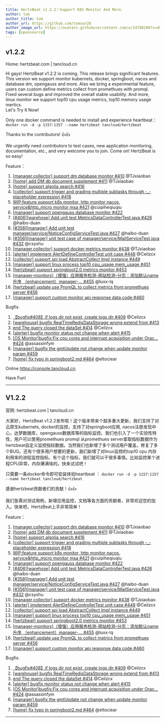 ```yaml
---
title: HertzBeat v1.2.2！Support K8S Monitor And More.     
author: tom  
author_title: tom   
author_url: https://github.com/tomsun28  
author_image_url: https://avatars.githubusercontent.com/u/24788200?s=400&v=4  
tags: [opensource]
---
```


## v1.2.2
Home: hertzbeat.com | tancloud.cn

Hi gays! HertzBeat v1.2.2 is coming. This release brings significant features. This version we support monitor kubernets, docker, springboot, nacos and database dm, opengauss and more. Also we bring a experimental feature, users can custom define metrics collect from promethues with promql. Fixed several bugs and improved the overall stable usability. And more, linux monitor we support top10 cpu usage metrics, top10 memory usage mertics.   
Let's Try It Now!

Only one docker command is needed to install and experience heartbeat：
`docker run -d -p 1157:1157 --name hertzbeat tancloud/hertzbeat`

Thanks to the contributors! 👍👍

We urgently need contributors to test cases, new application monitoring, documentation, etc., and very welcome you to join. Come on! HertzBeat is so easy!

Feature：

1. [[manager,collector] support dm database monitor #410](https://github.com/dromara/hertzbeat/pull/410) @TJxiaobao
2. [[home] add DM db document supplement #411](https://github.com/dromara/hertzbeat/pull/411) @TJxiaobao
3. [[home] support algolia search #416](https://github.com/dromara/hertzbeat/pull/416)
4. [[collector] support trigger and grading multiple subtasks through -_- placeholder expression #418](https://github.com/dromara/hertzbeat/pull/418)
5.  [WIP:feature support k8s monitor, http monitor nacos, service&http_micro monitor msa #421](https://github.com/dromara/hertzbeat/pull/421) @cuipiheqiuqiu
6.  [[manager] support opengauss database monitor #422](https://github.com/dromara/hertzbeat/pull/422)
6. [[#406][warehose] Add unit test MetricsDataControllerTest.java #426](https://github.com/dromara/hertzbeat/pull/426) @haibo-duan
8. [[#358][manager] Add unit test manager/service/NoticeConfigServiceTest.java #427](https://github.com/dromara/hertzbeat/pull/427) @haibo-duan
9. [[#356][manager] unit test case of manager/service/MailServiceTest.java #432](https://github.com/dromara/hertzbeat/pull/432) @csyshu
10. [[manager,collector] support docker metrics monitor #438](https://github.com/dromara/hertzbeat/pull/438) @TJxiaobao
11. [[alerter] implement AlertDefineControllerTest unit case #448](https://github.com/dromara/hertzbeat/pull/448) @Ceilzcx
12. [[collector] support spi load AbstractCollect Impl instance #449](https://github.com/dromara/hertzbeat/pull/449)
13. [[manager] support linux process top10 cpu_usage mem_usage #451](https://github.com/dromara/hertzbeat/pull/451)
14. [[hertzbeat] support springboot2.0 metrics monitor #453](https://github.com/dromara/hertzbeat/pull/453)
15. [[manager-monitors]（增强）应用服务检测-网站检测-分页：添加默认name升序 （enhancement）manager-… #455](https://github.com/dromara/hertzbeat/pull/455) @luxx-lq
16. [[hertzbeat] update use PromQL to collect metrics from promethues server #456](https://github.com/dromara/hertzbeat/pull/456)
17. [[manager] support custom monitor api response data code #460](https://github.com/dromara/hertzbeat/pull/460)


Bugfix.

1. [【bugfix#408】if logs dir not exist, create logs dir #409](https://github.com/dromara/hertzbeat/pull/409) @Ceilzcx
2. [[warehouse] bugfix RealTimeRedisDataStorage wrong extend from #413](https://github.com/dromara/hertzbeat/pull/413)
3. [end The query closed the dataSet #414](https://github.com/dromara/hertzbeat/pull/414) @Ceilzcx
4. [[alerter] bugfix monitor status not change when alert #415](https://github.com/dromara/hertzbeat/pull/415)
5. [[OS Monitor]bugfix:Fix cpu cores and interrupt acquisition under Orac… #424](https://github.com/dromara/hertzbeat/pull/424) @assassinfym
6. [[manager] bugfix the gmtUpdate not change when update monitor param #459](https://github.com/dromara/hertzbeat/pull/459)
7. [[home] fix typo in springboot2.md #464](https://github.com/dromara/hertzbeat/pull/464) @eltociear

Online https://console.tancloud.cn.

Have Fun!

----     

## V1.2.2
官网: hertzbeat.com | tancloud.cn

大家好，HertzBeat v1.2.2发布啦！这个版本带来个超多重大更新，我们支持了对云原生kubernets, docker的监控，支持了对springboot应用, nacos注册发现中心，达梦数据库，opengauss数据库等的指标监控。我们也引入了一个实验性特性，用户可以使用promethues promql 从promethues server拿取指标数据作为hertzbeat自定义监控指标数据。当然我们也新增了多个测试用户覆盖，修复了多个BUG。还有个很多用户想要的更新，我们新增了对linux监控的top10 cpu 内存利用率的进程监控指标。有个这个指标，我们就可以干很多事情。比如监控某个进程CPU异常，内存爆满啥的。快来试试吧！

只需要一条docker命令即可安装体验heartbeat ：
`docker run -d -p 1157:1157 --name hertzbeat tancloud/hertzbeat`

感谢hertzbeat贡献者们的贡献！👍👍

我们急需对测试用例，新增应用监控，文档等各方面的贡献者，非常欢迎您的加入。快来吧，HertzBeat上手非常简单！

Feature：

1. [[manager,collector] support dm database monitor #410](https://github.com/dromara/hertzbeat/pull/410) @TJxiaobao
2. [[home] add DM db document supplement #411](https://github.com/dromara/hertzbeat/pull/411) @TJxiaobao
3. [[home] support algolia search #416](https://github.com/dromara/hertzbeat/pull/416)
4. [[collector] support trigger and grading multiple subtasks through -_- placeholder expression #418](https://github.com/dromara/hertzbeat/pull/418)
5.  [WIP:feature support k8s monitor, http monitor nacos, service&http_micro monitor msa #421](https://github.com/dromara/hertzbeat/pull/421) @cuipiheqiuqiu
6.  [[manager] support opengauss database monitor #422](https://github.com/dromara/hertzbeat/pull/422)
6. [[#406][warehose] Add unit test MetricsDataControllerTest.java #426](https://github.com/dromara/hertzbeat/pull/426) @haibo-duan
8. [[#358][manager] Add unit test manager/service/NoticeConfigServiceTest.java #427](https://github.com/dromara/hertzbeat/pull/427) @haibo-duan
9. [[#356][manager] unit test case of manager/service/MailServiceTest.java #432](https://github.com/dromara/hertzbeat/pull/432) @csyshu
10. [[manager,collector] support docker metrics monitor #438](https://github.com/dromara/hertzbeat/pull/438) @TJxiaobao
11. [[alerter] implement AlertDefineControllerTest unit case #448](https://github.com/dromara/hertzbeat/pull/448) @Ceilzcx
12. [[collector] support spi load AbstractCollect Impl instance #449](https://github.com/dromara/hertzbeat/pull/449)
13. [[manager] support linux process top10 cpu_usage mem_usage #451](https://github.com/dromara/hertzbeat/pull/451)
14. [[hertzbeat] support springboot2.0 metrics monitor #453](https://github.com/dromara/hertzbeat/pull/453)
15. [[manager-monitors]（增强）应用服务检测-网站检测-分页：添加默认name升序 （enhancement）manager-… #455](https://github.com/dromara/hertzbeat/pull/455) @luxx-lq
16. [[hertzbeat] update use PromQL to collect metrics from promethues server #456](https://github.com/dromara/hertzbeat/pull/456)
17. [[manager] support custom monitor api response data code #460](https://github.com/dromara/hertzbeat/pull/460)


Bugfix.

1. [【bugfix#408】if logs dir not exist, create logs dir #409](https://github.com/dromara/hertzbeat/pull/409) @Ceilzcx
2. [[warehouse] bugfix RealTimeRedisDataStorage wrong extend from #413](https://github.com/dromara/hertzbeat/pull/413)
3. [end The query closed the dataSet #414](https://github.com/dromara/hertzbeat/pull/414) @Ceilzcx
4. [[alerter] bugfix monitor status not change when alert #415](https://github.com/dromara/hertzbeat/pull/415)
5. [[OS Monitor]bugfix:Fix cpu cores and interrupt acquisition under Orac… #424](https://github.com/dromara/hertzbeat/pull/424) @assassinfym
6. [[manager] bugfix the gmtUpdate not change when update monitor param #459](https://github.com/dromara/hertzbeat/pull/459)
7. [[home] fix typo in springboot2.md #464](https://github.com/dromara/hertzbeat/pull/464) @eltociear

----     
